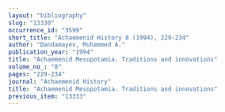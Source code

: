 ```yaml
---
layout: "bibliography"
slug: "13330"
occurrence_id: "3599"
short_title: "Achaemenid History 8 (1994), 229-234"
author: "Dandamayev, Muhammed A."
publication_year: "1994"
title: "Achaemenid Mesopotamia. Traditions and innovations"
volume_no_: "8"
pages: "229-234"
journal: "Achaemenid History"
title: "Achaemenid Mesopotamia. Traditions and innovations"
previous_item: "13333"
---
```

